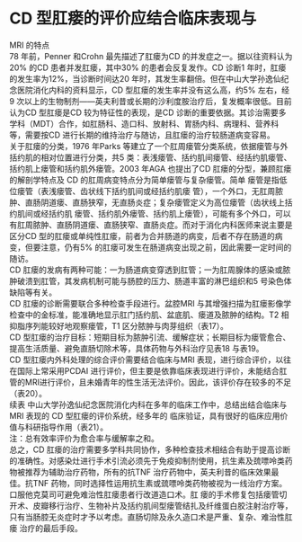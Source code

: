 # CD 型肛瘘的评价应结合临床表现与  
MRI 的特点  
78 年前，Penner 和Crohn 最先描述了肛瘘为CD 的并发症之一。据以往资料认为$20\%$ 的CD 患者并发肛瘘，其中$30\%$ 的患者会反复发作。CD 诊断1 年时，肛瘘的发生率为$12\%$，当诊断时间达20 年时，其发生率翻倍。但在中山大学孙逸仙纪念医院消化内科的资料显示，CD 型肛瘘的发生率并没有这么高，约$5\%$ 左右，经9 次以上的生物制剂——英夫利昔或长期的沙利度胺治疗后，复发概率很低。目前认为CD 型肛瘘是CD 较为特征性的表现，是CD 诊断的重要依据。其诊治需要多学科（MDT）合作，如肛肠科、造口科、放射科、胃肠内科、病理科、营养科等，需要按CD 进行长期的维持治疗与随访，且肛瘘的治疗较肠道病变容易。  
关于肛瘘的分类，1976 年Parks 等建立了一个肛周瘘管分类系统，依据瘘管与外括约肌的相对位置进行分类，共5 类：表浅瘘管、括约肌间瘘管、经括约肌瘘管、括约肌上瘘管和括约肌外瘘管。2003 年AGA 也提出了CD 肛瘘的分型，兼顾肛瘘的解剖学特点及 CD  的肛周病变特点分为简单瘘管与复杂瘘管。简单 瘘管是指低位瘘管（表浅瘘管、齿状线下括约肌间或经括约肌瘘 管），一个外口，无肛周脓肿、直肠阴道瘘、直肠狭窄，无直肠炎症；复杂瘘管定义为高位瘘管（齿状线上括约肌间或经括约肌 瘘管、括约肌外瘘管、括约肌上瘘管），可能有多个外口，可以有肛周脓肿、直肠阴道瘘、直肠狭窄、直肠炎症。而对于消化内科医师来说主要是区分CD 型的肛瘘或单纯性肛瘘，前者为合并肠道的病变，后者不存在肠道的病变，但要注意，仍有$5\%$ 的肛瘘可发生在肠道病变出现之前，因此需要一定时间的随访。  
CD 肛瘘的发病有两种可能：一为肠道病变穿透到肛管；一为肛周腺体的感染或脓肿破溃到肛管，其发病机制可能与肠腔的压力、肠道丰富的淋巴组织和5 号染色体缺陷等有关。  
CD 肛瘘的诊断需要联合多种检查手段进行。盆腔MRI 与其增强扫描为肛瘘影像学检查中的金标准，能准确地显示肛门括约肌、盆底肌、瘘道及脓肿的结构。T2 相抑脂序列能较好地观察瘘管，T1 区分脓肿与肉芽组织（表17）。  
CD 型肛瘘的治疗目标：短期目标为脓肿引流、缓解症状；长期目标为瘘管愈合、提高生活质量、避免直肠切除术等，具体药物与外科治疗见表18 与表19。  
CD 型肛瘘内外科处理的综合评价需要结合临床与MRI 表现，进行综合评价，以往在国际上常采用PCDAI 进行评价，但主要是依靠临床表现进行评价，未能结合肛管的MRI进行评价，且未婚青年的性生活无法评价。因此，该评价存在较多的不足（表20）。  
续表
中山大学孙逸仙纪念医院消化内科在多年的临床工作中，总结出结合临床与 MRI  表现的 CD  型肛瘘的评价系统，经多年的 临床验证，具有很好的临床应用价值与科研指导作用（表21）。  
注：总有效率评价为愈合率与缓解率之和。  
总之，CD 肛瘘的治疗需要多学科共同协作，多种检查技术相结合有助于提高诊断的准确性。对感染灶进行手术引流必须先于免疫抑制剂使用，抗生素及巯嘌呤类药物被推荐为辅助治疗药物，所有的抗TNF 治疗药物中，英夫利昔的临床效果最佳。抗TNF 药物，同时选择性运用抗生素或巯嘌呤类药物被视为一线治疗方案。口服他克莫司可避免难治性肛瘘患者行改道造口术。肛 瘘的手术修复包括瘘管切开术、皮瓣移行治疗、生物补片及括约肌间型瘘管结扎及纤维蛋白胶注射治疗等，只有当肠腔无炎症时才予以考虑。直肠切除及永久造口术是严重、复杂、难治性肛瘘 治疗的最后手段。  
